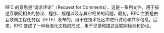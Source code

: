 RFC 的意思是“请求评论”（Request for Comments），这是一系列文件，用于描述互联网相关的协议、程序、规程以及与其它相关的问题。最初，RFC 主要是由互联网工程任务组（IETF）发布的，用于在技术社区中进行讨论和共享信息。后来，RFC 变成了一种标准化文档的形式，用于记录和描述互联网标准和协议。